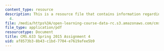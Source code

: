 ```yaml
---
content_type: resource
description: This is a resource file that contains information regarding assignment
  4.
file: /media/https%3A/open-learning-course-data-rc.s3.amazonaws.com/cms-633-digital-humanities-spring-2015/af8573b38b43c1bd7704e7619afee5b9_MITCMS_633S15_Assignment4.pdf
file_type: application/pdf
resourcetype: Document
title: CMS.633 Spring 2015 Assignment 4
uid: af8573b3-8b43-c1bd-7704-e7619afee5b9
---
```

